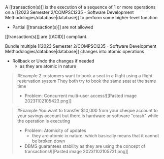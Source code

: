 A [[transaction(s)]] is the execution of a sequence of 1 or more operations on a [[2023 Semester 2/COMPSCI235 - Software Development Methodologies/database|database]] to perform some higher-level function
- Partial [[transaction(s)]] are not allowed

[[transaction(s)]] are [[ACID]] compliant.

Bundle multiple [[2023 Semester 2/COMPSCI235 - Software Development Methodologies/database|database]] changes into atomic operations
- Rollback or Undo the changes if needed
	- as they are atomic in nature

>	#Example 
>	2 customers want to book a seat in a flight using a flight reservation system
>	They both try to book the same seat at the same time
>	- Problem: Concurrent multi-user access![[Pasted image 20231102105423.png]]

>	#Example 
>	You want to transfer $10,000 from your cheque account to your savings account but there is hardware or software "crash" while the operation is executing
>	- Problem: Atomicity of updates
>		- they are atomic in nature; which basically means that it cannot be broken down
>	- DBMS guarantees stability as they are using the concept of transactions![[Pasted image 20231102105731.png]]